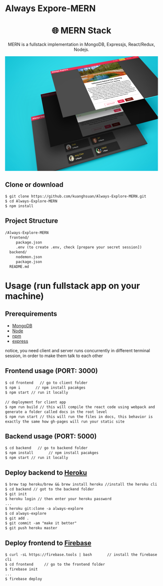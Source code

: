 # Always Expore-MERN
<h1 align="center">
🌐 MERN Stack
</h1>
<p align="center">
MERN is a fullstack implementation in MongoDB, Expressjs, React/Redux, Nodejs.
</p>

<p align="center">
  <img src="./demo.jpg" />  
</p>


## Clone or download
```terminal
$ git clone https://github.com/kuanghsuan/Always-Explore-MERN.git
$ cd Always-Explore-MERN
$ npm install
```

## Project Structure
```terminal
/Always-Explore-MERN
  frontend/
     package.json
     .env (to create .env, check [prepare your secret session])
  backend/
     nodemon.json
     package.json
  README.md
```

# Usage (run fullstack app on your machine)

## Prerequirements
- [MongoDB](https://gist.github.com/nrollr/9f523ae17ecdbb50311980503409aeb3)
- [Node](https://nodejs.org/en/download/)
- [npm](https://nodejs.org/en/download/package-manager/)
- [express](https://expressjs.com/en/guide/routing.html/)

notice, you need client and server runs concurrently in different terminal session, in order to make them talk to each other

## Frontend usage (PORT: 3000)
```terminal
$ cd frontend   // go to client folder
$ npm i       // npm install pacakges
$ npm start // run it locally

// deployment for client app
$ npm run build // this will compile the react code using webpack and generate a folder called docs in the root level
$ npm run start // this will run the files in docs, this behavior is exactly the same how gh-pages will run your static site
```

## Backend usage (PORT: 5000)
```terminal
$ cd backend   // go to backend folder
$ npm install       // npm install pacakges
$ npm start // run it locally
```

## Deploy backend to [Heroku](https://dashboard.heroku.com/)
```terminal
$ brew tap heroku/brew && brew install heroku //install the heroku cli
$ cd backend // got to the backend folder
$ git init
$ heroku login // then enter your heroku password 
...
$ heroku git:clone -a always-explore
$ cd always-explore
$ git add .
$ git commit -am "make it better"
$ git push heroku master
```

## Deploy frontend to [Firebase](https://firebase.google.com/docs/hosting/deploying)
```terminal
$ curl -sL https://firebase.tools | bash       // install the firebase cli
$ cd frontend     // go to the frontend folder
$ firebase init
...
$ firebase deploy
```



